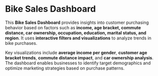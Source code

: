 # Bike Sales Dashboard  

This **Bike Sales Dashboard** provides insights into customer purchasing behavior based on factors such as **income, age bracket, commute distance, car ownership, occupation, education, marital status, and region**. It uses **interactive filters and visualizations** to analyze trends in bike purchases.  

Key visualizations include **average income per gender**, **customer age bracket trends**, **commute distance impact**, and **car ownership analysis**. The dashboard enables businesses to identify target demographics and optimize marketing strategies based on purchase patterns.
